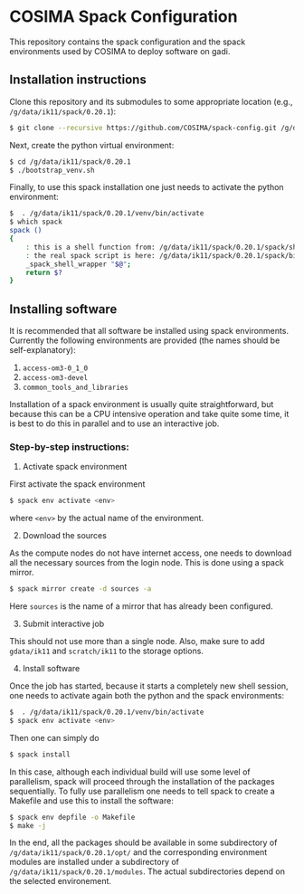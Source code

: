 # COSIMA Spack Configuration

This repository contains the spack configuration and the spack environments used
by COSIMA to deploy software on gadi.

## Installation instructions

Clone this repository and its submodules to some appropriate location (e.g.,
`/g/data/ik11/spack/0.20.1`):
```bash
$ git clone --recursive https://github.com/COSIMA/spack-config.git /g/data/ik11/spack/0.20.1
```
Next, create the python virtual environment:
```bash
$ cd /g/data/ik11/spack/0.20.1
$ ./bootstrap_venv.sh
```
Finally, to use this spack installation one just needs to activate the python
environment:
```bash
$  . /g/data/ik11/spack/0.20.1/venv/bin/activate
$ which spack
spack ()
{ 
    : this is a shell function from: /g/data/ik11/spack/0.20.1/spack/share/spack/setup-env.sh;
    : the real spack script is here: /g/data/ik11/spack/0.20.1/spack/bin/spack;
    _spack_shell_wrapper "$@";
    return $?
}
```

## Installing software

It is recommended that all software be installed using spack
environments. Currently the following environments are provided (the names
should be self-explanatory):
1. `access-om3-0_1_0`
2. `access-om3-devel`
3. `common_tools_and_libraries`

Installation of a spack environment is usually quite straightforward, but
because this can be a CPU intensive operation and take quite some time, it is
best to do this in parallel and to use an interactive job. 

### Step-by-step instructions:

 1. Activate spack environment

First activate the spack environment
```bash
$ spack env activate <env>
```
where `<env>` by the actual name of the environment.

 2. Download the sources

As the compute nodes do not have internet access, one needs to download all the
necessary sources from the login node. This is done using a spack mirror.
```bash
$ spack mirror create -d sources -a
```
Here `sources` is the name of a mirror that has already been configured.

 3. Submit interactive job

This should not use more than a single node. Also, make sure to add `gdata/ik11`
and `scratch/ik11` to the storage options.

 4. Install software

Once the job has started, because it starts a completely new shell session, one
needs to activate again both the python and the spack environments:
```bash
$  . /g/data/ik11/spack/0.20.1/venv/bin/activate
$ spack env activate <env>
```
Then one can simply do
```bash
$ spack install 
```
In this case, although each individual build will use some level of parallelism,
spack will proceed through the installation of the packages sequentially. To
fully use parallelism one needs to tell spack to create a Makefile and use this
to install the software:
```bash
$ spack env depfile -o Makefile
$ make -j
```

In the end, all the packages should be available in some subdirectory of
`/g/data/ik11/spack/0.20.1/opt/` and the corresponding environment modules are
installed under a subdirectory of `/g/data/ik11/spack/0.20.1/modules`. The
actual subdirectories depend on the selected environement.
